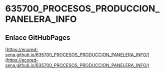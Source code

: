 # **635700_PROCESOS_PRODUCCION_PANELERA_INFO**

## **Enlace GitHubPages**

[https://ecored-sena.github.io/635700_PROCESOS_PRODUCCION_PANELERA_INFO/](https://ecored-sena.github.io/635700_PROCESOS_PRODUCCION_PANELERA_INFO/)

#
